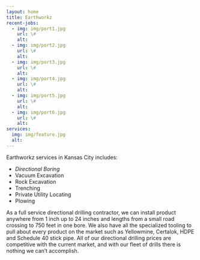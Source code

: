 ```yaml
---
layout: home
title: Earthworkz
recent-jobs:
  - img: img/port1.jpg
    url: \#
    alt:
  - img: img/port2.jpg
    url: \#
    alt:
  - img: img/port3.jpg
    url: \#
    alt:
  - img: img/port4.jpg
    url: \#
    alt:
  - img: img/port5.jpg
    url: \#
    alt:
  - img: img/port6.jpg
    url: \#
    alt:
services:
  img: img/feature.jpg
  alt:
---
```


Earthworkz services in Kansas City includes:

- *Directional Boring*
- Vacuum Excavation
- Rock Excavation
- Trenching
- Private Utility Locating
- Plowing

As a full service directional drilling contractor, we can install product anywhere from 1 inch up to 24 inches and lengths from a small road crossing to 750 feet in one bore. We also have all the specialized tooling to pull about every product on the market such as Yellowmine, Certalok, HDPE and Schedule 40 stick pipe. All of our directional drilling prices are competitive with the current market, and with our fleet of drills there is nothing we can’t accomplish.
